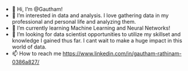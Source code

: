 - 👋 Hi, I’m @Gautham!
- 👀 I’m interested in data and analysis. I love gathering data in my professional and personal life and analyzing them. 
- 🌱 I’m currently learning Machine Learning and Neural Networks!
- 💞️ I’m looking for data scientist opportunities to utilize my skillset and knowledge I gained thus far. I cant wait to make a huge impact in this world of data. 
- 📫 How to reach me https://www.linkedin.com/in/gautham-rathinam-0386a827/

<!---
Gautham-ds/Gautham-ds is a ✨ special ✨ repository because its `README.md` (this file) appears on your GitHub profile.
You can click the Preview link to take a look at your changes.
--->
